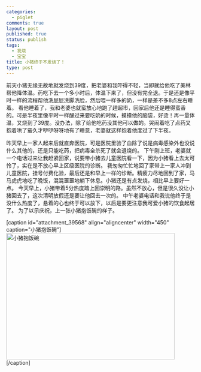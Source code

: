 ```yaml
--- 
categories: 
  - piglet
comments: true
layout: post
published: true
status: publish
tags: 
  - 发烧
  - 宝宝
title: 小猪终于不发烧了！
type: post
---
```

前天小猪无缘无故地就发烧到39度，把老婆和我吓得不轻，当即就给他吃了美林帮他降体温。药吃下去一个多小时后，体温下来了，但没有完全退。于是还是像平时一样的流程帮他洗屁屁洗脚洗脸，然后喂一样多的奶，一样是差不多8点左右睡着。
看他睡着了，我和老婆也就蛮放心地跑了趟超市，回家后他还是睡得蛮香的。可是半夜里像平时一样醒过来要吃奶的时候，摸摸他的脑袋，好烫！再一量体温，又烧到了39度。没办法，除了给他吃药没其他可以做的。哭闹着吃了点药又抱着哄了蛮久才吚吚呀呀地有了睡意，老婆就这样抱着他度过了下半夜。

<!--more-->
昨天早上一家人起来后就直奔医院，可是医院里验了血除了说是病毒感染外也没说什么其他的，还是只能吃药，把病毒全杀死了就会退烧的。
下午刚上班，老婆就一个电话过来让我赶紧回家，说要带小猪去儿童医院看一下，因为小猪看上去太可怜了，实在是不放心早上区级医院的诊断。
我匆匆忙忙地回了家带上一家人冲到儿童医院，挂号付费化验，最后还是和早上一样的诊断。精疲力尽地回到了家，马马虎虎地吃了晚饭，混混噩噩地躺下休息。小猪还是有点发烧，相比早上要好一点。
今天早上，小猪带着5分热度踏上回崇明的路。虽然不放心，但是很久没让小猪回去了，这次清明放假还是要让他回去一次的。
中午老婆电话和我说他终于是没什么热度了，悬着的心也终于可以放下，以后是要更注意我可爱小猪的饮食起居了。
为了以示庆祝，上一张小猪抱饭碗的样子。



[caption id="attachment_39568" align="aligncenter" width="450" caption="小猪抱饭碗"]<img class="size-large wp-image-39568" title="小猪抱饭碗" src="http://www.hopes4.me/images/uploads/2008/04/wan-450x337.jpg" alt="小猪抱饭碗" width="450" height="337">[/caption] 
